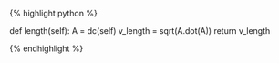 {% highlight python %}

def length(self):
    A = dc(self)
    v_length = sqrt(A.dot(A))
    return v_length

{% endhighlight %}
